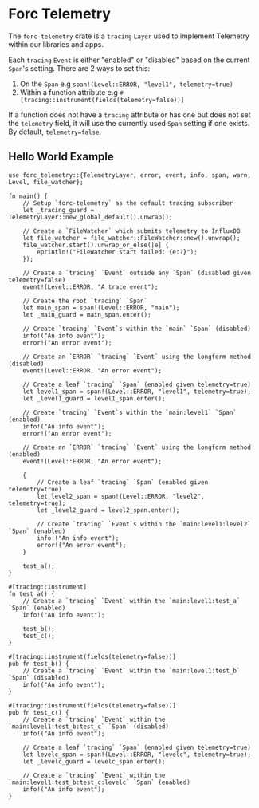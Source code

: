 
# Forc Telemetry

The `forc-telemetry` crate is a `tracing` `Layer` used to implement Telemetry within our libraries and apps.

Each `tracing` `Event` is either "enabled" or "disabled" based on the current
`Span`'s setting. There are 2 ways to set this:

1. On the `Span` e.g `span!(Level::ERROR, "level1", telemetry=true)`
2. Within a function attribute e.g `#[tracing::instrument(fields(telemetry=false))]`

If a function does not have a `tracing` attribute or has one but does not set
the `telemetry` field, it will use the currently used `Span` setting if one
exists. By default, `telemetry=false`.

## Hello World Example

    use forc_telemetry::{TelemetryLayer, error, event, info, span, warn, Level, file_watcher};

    fn main() {
        // Setup `forc-telemetry` as the default tracing subscriber
        let _tracing_guard = TelemetryLayer::new_global_default().unwrap();

        // Create a `FileWatcher` which submits telemetry to InfluxDB
        let file_watcher = file_watcher::FileWatcher::new().unwrap();
        file_watcher.start().unwrap_or_else(|e| {
            eprintln!("FileWatcher start failed: {e:?}");
        });

        // Create a `tracing` `Event` outside any `Span` (disabled given telemetry=false)
        event!(Level::ERROR, "A trace event");

        // Create the root `tracing` `Span`
        let main_span = span!(Level::ERROR, "main");
        let _main_guard = main_span.enter();

        // Create `tracing` `Event`s within the `main` `Span` (disabled)
        info!("An info event");
        error!("An error event");

        // Create an `ERROR` `tracing` `Event` using the longform method (disabled)
        event!(Level::ERROR, "An error event");

        // Create a leaf `tracing` `Span` (enabled given telemetry=true)
        let level1_span = span!(Level::ERROR, "level1", telemetry=true);
        let _level1_guard = level1_span.enter();

        // Create `tracing` `Event`s within the `main:level1` `Span` (enabled)
        info!("An info event");
        error!("An error event");

        // Create an `ERROR` `tracing` `Event` using the longform method (enabled)
        event!(Level::ERROR, "An error event");

        {
            // Create a leaf `tracing` `Span` (enabled given telemetry=true)
            let level2_span = span!(Level::ERROR, "level2", telemetry=true);
            let _level2_guard = level2_span.enter();

            // Create `tracing` `Event`s within the `main:level1:level2` `Span` (enabled)
            info!("An info event");
            error!("An error event");
        }

        test_a();
    }

    #[tracing::instrument]
    fn test_a() {
        // Create a `tracing` `Event` within the `main:level1:test_a` `Span` (enabled)
        info!("An info event");

        test_b();
        test_c();
    }

    #[tracing::instrument(fields(telemetry=false))]
    pub fn test_b() {
        // Create a `tracing` `Event` within the `main:level1:test_b` `Span` (disabled)
        info!("An info event");
    }

    #[tracing::instrument(fields(telemetry=false))]
    pub fn test_c() {
        // Create a `tracing` `Event` within the `main:level1:test_b:test_c` `Span` (disabled)
        info!("An info event");

        // Create a leaf `tracing` `Span` (enabled given telemetry=true)
        let levelc_span = span!(Level::ERROR, "levelc", telemetry=true);
        let _levelc_guard = levelc_span.enter();

        // Create a `tracing` `Event` within the `main:level1:test_b:test_c:levelc` `Span` (enabled)
        info!("An info event");
    }
